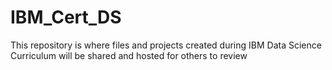 # IBM_Cert_DS

This repository is where files and projects created during IBM Data Science Curriculum will be shared and hosted for others to review
